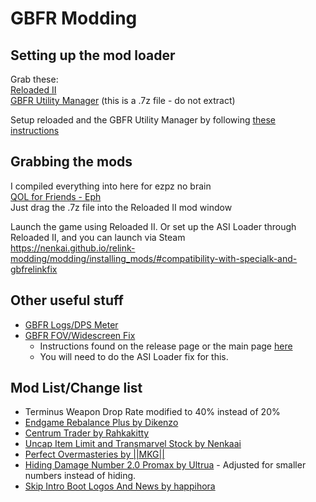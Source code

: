# GBFR Modding

## Setting up the mod loader
Grab these:<br/>
[Reloaded II](https://github.com/Reloaded-Project/Reloaded-II/releases/download/1.29.2/Setup.exe)<br/>
[GBFR Utility Manager](https://github.com/WistfulHopes/gbfrelink.utility.manager/releases/download/1.3.0/gbfrelink.utility.manager1.3.0.7z) (this is a .7z file - do not extract)

Setup reloaded and the GBFR Utility Manager by following [these instructions](https://nenkai.github.io/relink-modding/modding/installing_mods/#setting-up-reloaded-ii)


## Grabbing the mods
I compiled everything into here for ezpz no brain<br/>
[QOL for Friends - Eph](https://github.com/Epimethia/Granblue-Modding/releases/download/Release/GBFRelink.EphQOLForFriends.7z)<br/>
Just drag the .7z file into the Reloaded II mod window

Launch the game using Reloaded II. Or set up the ASI Loader through Reloaded II, and you can launch via Steam<br/>
https://nenkai.github.io/relink-modding/modding/installing_mods/#compatibility-with-specialk-and-gbfrelinkfix

## Other useful stuff
- [GBFR Logs/DPS Meter](https://github.com/false-spring/gbfr-logs/releases/download/1.8.0/GBFR.Logs_1.8.0_x64_en-US.msi)<br/>
- [GBFR FOV/Widescreen Fix](https://github.com/Lyall/GBFRelinkFix/releases/download/v1.1.1/GBFRelinkFix_v1.1.1.zip)
  - Instructions found on the release page or the main page [here](https://github.com/Lyall/GBFRelinkFix)<br/>
  - You will need to do the ASI Loader fix for this.

## Mod List/Change list
- Terminus Weapon Drop Rate modified to 40% instead of 20%
- [Endgame Rebalance Plus by Dikenzo](https://www.nexusmods.com/granbluefantasyrelink/mods/541) 
- [Centrum Trader by Rahkakitty](https://www.nexusmods.com/granbluefantasyrelink/mods/247) 
- [Uncap Item Limit and Transmarvel Stock by Nenkaai](https://www.nexusmods.com/granbluefantasyrelink/mods/528) 
- [Perfect Overmasteries by ||MKG||](https://www.nexusmods.com/granbluefantasyrelink/mods/444) 
- [Hiding Damage Number 2.0 Promax by Ultrua](https://www.nexusmods.com/granbluefantasyrelink/mods/114) - Adjusted for smaller numbers instead of hiding.
- [Skip Intro Boot Logos And News by happihora](https://www.nexusmods.com/granbluefantasyrelink/mods/28) 
